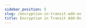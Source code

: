 ```yaml
---
sidebar_position: 5
slug: /encryption-in-transit-add-on
title: Encryption in Transit Add-On
---
```

